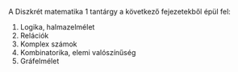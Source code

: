 A Diszkrét matematika 1 tantárgy a következő fejezetekből épül fel:

1. Logika, halmazelmélet
2. Relációk
3. Komplex számok
4. Kombinatorika, elemi valószínűség
5. Gráfelmélet